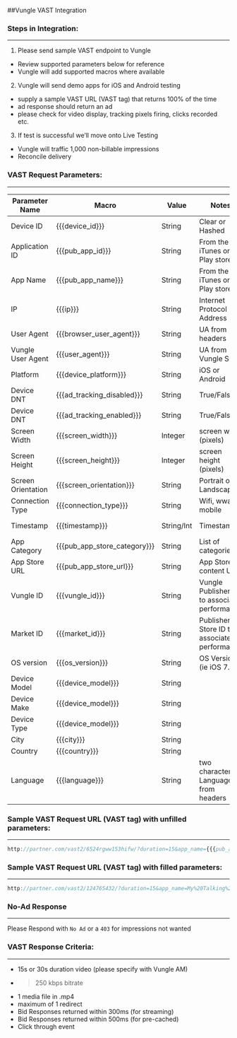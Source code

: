 ##Vungle VAST Integration

### Steps in Integration:
__________________________________________________________________________________________

1. Please send sample VAST endpoint to Vungle 
  * Review supported parameters below for reference
  * Vungle will add supported macros where available

2. Vungle will send demo apps for iOS and Android testing
  * supply a sample VAST URL (VAST tag) that returns 100% of the time
  * ad response should return an ad
  * please check for video display, tracking pixels firing, clicks recorded etc. 

3. If test is successful we’ll move onto Live Testing
  * Vungle will traffic 1,000 non-billable impressions
  * Reconcile delivery


### VAST Request Parameters:
__________________________________________________________________________________________


| Parameter Name     | Macro                          | Value      | Notes                                        | Example                                                                                                                                         |
|--------------------|--------------------------------|------------|----------------------------------------------|-------------------------------------------------------------------------------------------------------------------------------------------------|
| Device ID          | {{{device_id}}}                | String     | Clear or Hashed                              | ab4d6cc4-f57f-4309-9d29-b7fb5e35dd74                                                                                                            |
| Application ID     | {{{pub_app_id}}}               | String     | From the iTunes or Play store                | 539920547                                                                                                                                       |
| App Name           | {{{pub_app_name}}}             | String     | From the iTunes or Play store                | Family%20Farm%20Seaside                                                                                                                         |
| IP                 | {{{ip}}}                       | String     | Internet Protocol Address                    | 95.118.153.77                                                                                                                                   |
| User Agent         | {{{browser_user_agent}}}       | String     | UA from headers                              |                                                                                                                                                 |
| Vungle User Agent  | {{{user_agent}}}               | String     | UA from Vungle SDK                           |                                                                                                                                                 |
| Platform           | {{{device_platform}}}          | String     | iOS or Android                               | iOS/Android                                                                                                                                     |
| Device DNT         | {{{ad_tracking_disabled}}}     | String     | True/False                                   | True/False                                                                                                                                      |
| Device DNT         | {{{ad_tracking_enabled}}}      | String     | True/False                                   | True/False                                                                                                                                      |
| Screen Width       | {{{screen_width}}}             | Integer    | screen width (pixels)                        | 1024                                                                                                                                            |
| Screen Height      | {{{screen_height}}}            | Integer    | screen height (pixels)                       | 768                                                                                                                                             |
| Screen Orientation | {{{screen_orientation}}}       | String     | Portrait or Landscape                        | Portrait/Landscape                                                                                                                              |
| Connection Type    | {{{connection_type}}}          | String     | Wifi, wwan, mobile                           | Wifi, wwan, mobile                                                                                                                              |
| Timestamp          | {{{timestamp}}}                | String/Int | Timestamp                                    | 2014-12-05T00%3A44%3A19%2B00%3A00                                                                                                               |
| App Category       | {{{pub_app_store_category}}}   | String     | List of categories                           | Games                                                                                                                                           |
| App Store URL      | {{{pub_app_store_url}}}        | String     | App Store or content URL                     |                                                                                                                                                 |
| Vungle ID          | {{{vungle_id}}}                | String     | Vungle Publisher ID to associate performance |                                                                                                                                                 |
| Market ID          | {{{market_id}}}                | String     | Publisher Store ID to associate performance  |                                                                                                                                                 |
| OS version         | {{{os_version}}}               | String     | OS Version (ie iOS 7.2)                      |                                                                                                                                                 |
| Device Model       | {{{device_model}}}             | String     |                                              |                                                                                                                                                 |
| Device Make        | {{{device_model}}}             | String     |                                              |                                                                                                                                                 |
| Device Type        | {{{device_model}}}             | String     |                                              |                                                                                                                                                 |
| City               | {{{city}}}                     | String     |                                              |                                                                                                                                                 |
| Country            | {{{country}}}                  | String     |                                              |                                                                                                                                                 |
|  Language    | {{{language}}}                 | String     | two character Language from headers          | UK                                                                                                                                              |

### Sample VAST Request URL (VAST tag) with unfilled parameters:
__________________________________________________________________________________________


```javascript
http://partner.com/vast2/6524rgww153hifw/?duration=15&app_name={{{pub_app_name}}}&app_id={{{market_id}}}&rtb_type=instream_mobile_vast_inter&user_id={{{device_id}}}&ua={{{browser_user_agent}}}&random={{{timestamp}}}&ip_address={{{ip}}}
```

### Sample VAST Request URL (VAST tag) with filled parameters:
__________________________________________________________________________________________

```javascript
http://partner.com/vast2/124765432/?duration=15&app_name=My%20Talking%20Tom%20Free%20for%20Android&app_id=com.outfit7.mytalkingtomfree&rtb_type=instream_mobile_vast_inter&user_id=6df43c89-9e3d-43fb-a1e9-bacd51932d41&ua=Mozilla%2F5.0%20(Linux%3B%20Android%204.4.2%3B%20SPH-L720%20Build%2FKOT49H)%20AppleWebKit%2F537.36%20(KHTML%2C%20like%20Gecko)%20Version%2F4.0%20Chrome%2F30.0.0.0%20Mobile%20Safari%2F537.36&random=2015-01-27T21%3A30%3A34%2B00%3A00&ip_address=66.87.114.254
```

### No-Ad Response
__________________________________________________________________________________________

 Please Respond with ```No Ad``` or a ```403``` for impressions not wanted


### VAST Response Criteria:
__________________________________________________________________________________________

* 15s or 30s duration video (please specify with Vungle AM)
* > 250 kbps bitrate
* 1 media file in .mp4
* maximum of 1 redirect
* Bid Responses returned within 300ms (for streaming)
* Bid Responses returned within 500ms (for pre-cached)
* Click through event
